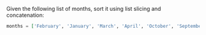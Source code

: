 Given the following list of months, sort it using list slicing and concatenation:
```elixir
months = ['February', 'January', 'March', 'April', 'October', 'September', 'June', 'November', 'July', 'August', 'December', 'May']
```
